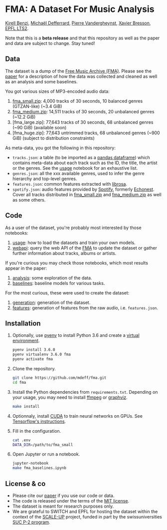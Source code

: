 # FMA: A Dataset For Music Analysis

[Kirell Benzi](http://kirellbenzi.com/), [Michaël Defferrard](http://deff.ch),
[Pierre Vandergheynst](https://people.epfl.ch/pierre.vandergheynst),
[Xavier Bresson](http://research.ntu.edu.sg/expertise/academicprofile/Pages/StaffProfile.aspx?ST_EMAILID=XBRESSON),
[EPFL LTS2](https://lts2.epfl.ch).

[paper]: https://arxiv.org/abs/1612.01840>
[FMA]:   https://freemusicarchive

Note that this is a **beta release** and that this repository as well as the
paper and data are subject to change. Stay tuned!

## Data

The dataset is a dump of the [Free Music Archive (FMA)][FMA]. Please see the
[paper] for a description of how the data was collected and cleaned as well as
an analysis and some baselines.

You got various sizes of MP3-encoded audio data:

1. [fma_small.zip]: 4,000 tracks of 30 seconds, 10 balanced genres (GTZAN-like)
   (~3.4 GiB)
2. [fma_medium.zip]: 14,511 tracks of 30 seconds, 20 unbalanced genres
   (~12.2 GiB)
3. [fma_large.zip]: 77,643 tracks of 30 seconds, 68 unbalanced genres (~90 GiB)
   (available soon)
4. [fma_huge.zip]: 77,643 untrimmed tracks, 68 unbalanced genres (~900 GiB)
   (subject to distribution constraints)

[fma_small.zip]:  https://os.unil.cloud.switch.ch/fma/fma_small.zip
[fma_medium.zip]: https://os.unil.cloud.switch.ch/fma/fma_medium.zip

As meta-data, you got the following in this repository:
* `tracks.json`: a table (to be imported as a [pandas dataframe]) which
  contains meta-data about each track such as the ID, the title, the artist or
  the genres. See the [usage] notebook for an exhaustive list.
* `genres.json`: all the xxx available genres, used to infer the genre
  hierarchy and top-level genres.
* `features.json`: common features extracted with [librosa].
* `spotify.json`: audio features provided by [Spotify], formerly [Echonest].
  Cover all tracks distributed in [fma_small.zip] and [fma_medium.zip] as well
  as some others.

[pandas dataframe]: http://pandas.pydata.org/
[librosa]:  https://librosa.github.io/librosa/
[spotify]:  https://www.spotify.com/
[echonest]: http://the.echonest.com/

## Code

As a user of the dataset, you're probably most interested by those notebooks:

1. [usage]: how to load the datasets and train your own models.
2. [webapi]: query the web API of the [FMA] to update the dataset or gather
   further information about tracks, albums or artists.

If you're curious you may check those notebooks, which most results appear in
the paper:

1. [analysis]: some exploration of the data.
2. [baselines]: baseline models for various tasks.

For the most curious, these were used to create the dataset:

1. [generation]: generation of the dataset.
2. [features]: generation of features from the raw audio, i.e. `features.json`.

[usage]:      https://nbviewer.jupyter.org/github/mdeff/fma/blob/outputs/usage.ipynb
[webapi]:     https://nbviewer.jupyter.org/github/mdeff/fma/blob/outputs/webapi.ipynb
[analysis]:   https://nbviewer.jupyter.org/github/mdeff/fma/blob/outputs/analysis.ipynb
[baselines]:  https://nbviewer.jupyter.org/github/mdeff/fma/blob/outputs/baselines.ipynb
[generation]: https://nbviewer.jupyter.org/github/mdeff/fma/blob/outputs/fma_generation.ipynb
[features]:   https://nbviewer.jupyter.org/github/mdeff/fma/blob/outputs/features.ipynb

## Installation

1. Optionally, use [pyenv] to install Python 3.6 and create a [virtual
   environment][pyenv-virt].
	```sh
	pyenv install 3.6.0
	pyenv virtualenv 3.6.0 fma
	pyenv activate fma
	```

2. Clone the repository.
	```sh
	git clone https://github.com/mdeff/fma.git
	cd fma
	```

3. Install the Python dependencies from `requirements.txt`. Depending on your
   usage, you may need to install [ffmpeg] or [graphviz].
	```sh
	make install
	```

4. Optionnaly, install [CUDA] to train neural networks on GPUs. See
   [Tensorflow's instructions](https://www.tensorflow.org/install/).

5. Fill in the configuration.
	```sh
	cat .env
	DATA_DIR=/path/to/fma_small
	```

5. Open Jupyter or run a notebook.
	```sh
	jupyter-notebook
	make fma_baselines.ipynb
	```

[pyenv]:      https://github.com/pyenv/pyenv
[pyenv-virt]: https://github.com/pyenv/pyenv-virtualenv
[ffmpeg]:     https://ffmpeg.org/download.html
[graphviz]:   http://www.graphviz.org/
[CUDA]:       https://en.wikipedia.org/wiki/CUDA

## License & co

* Please cite our [paper] if you use our code or data.
* The code is released under the terms of the [MIT license](LICENSE.txt).
* The dataset is meant for research purposes only.
* We are grateful to SWITCH and EPFL for hosting the dataset within the context
  of the [SCALE-UP] project, funded in part by the swissuniversities [SUC P-2
  program].

[SCALE-UP]: https://projects.switch.ch/scale-up/
[SUC P-2 program]: https://www.swissuniversities.ch/isci
